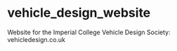 # vehicle_design_website
Website for the Imperial College Vehicle Design Society: vehicledesign.co.uk
